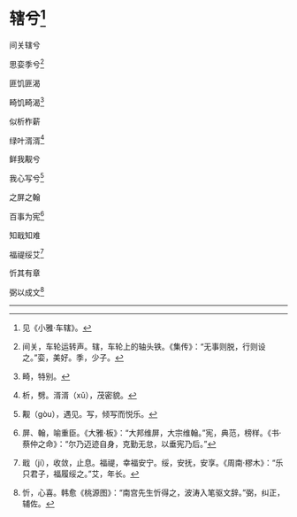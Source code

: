    

# 辖兮[^1]

间关辖兮

思娈季兮[^2]

匪饥匪渴

畸饥畸渴[^3]

似析柞薪

绿叶湑湑[^4]

鲜我觏兮

我心写兮[^5]

之屏之翰

百事为宪[^6]

知戢知难

福禔绥艾[^7]

忻其有章

弼以成文[^8]

* * *

[^1]: 见《小雅·车辖》。
[^2]: 间关，车轮运转声。辖，车轮上的轴头铁。《集传》：“无事则脱，行则设之。”娈，美好。季，少子。
[^3]: 畸，特别。
[^4]: 析，劈。湑湑（xǔ），茂密貌。
[^5]: 觏（gòu），遇见。写，倾写而悦乐。
[^6]: 屏、翰，喻重臣。《大雅·板》：“大邦维屏，大宗维翰。”宪，典范，榜样。《书·蔡仲之命》：“尔乃迈迹自身，克勤无怠，以垂宪乃后。”
[^7]: 戢（jí），收敛，止息。福禔，幸福安宁。绥，安抚，安享。《周南·樛木》：“乐只君子，福履绥之。”艾，年长。
[^8]: 忻，心喜。韩愈《桃源图》：“南宫先生忻得之，波涛入笔驱文辞。”弼，纠正，辅佐。